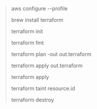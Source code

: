 > aws configure --profile <your profile name>
>
> brew install terraform
>
> terraform init
>
> terraform fmt
>
> terraform plan -out out.terraform
>
> terraform apply out.terraform
>
> terraform apply 
>
> terraform taint resource.id
>
> terraform destroy